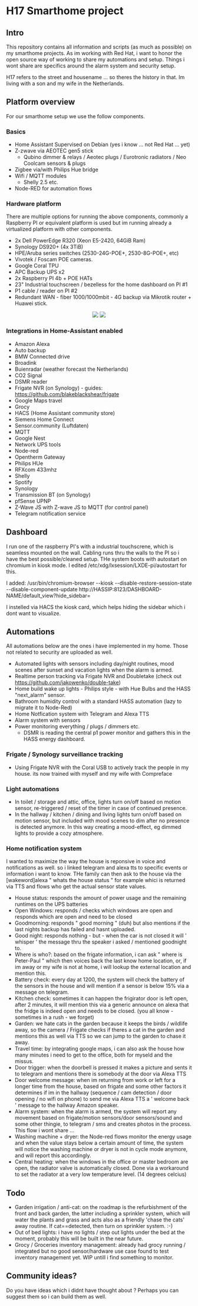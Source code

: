 # H17 Smarthome project

## Intro

This repository contains all information and scripts (as much as possible) on my smarthome projects. As im working with Red Hat, i want to honor the open source way of working to share my automations and setup. Things i wont share are specifics around the alarm system and security setup.

H17 refers to the street and housename ... so theres the history in that. Im living with a son and my wife in the Netherlands.

## Platform overview

For our smarthome setup we use the follow components.

### Basics

- Home Assistant Supervised on Debian (yes i know ... not Red Hat ... yet)
- Z-zwave via AEOTEC gen5 stick
  - Qubino dimmer & relays / Aeotec plugs / Eurotronic radiators / Neo Coolcam sensors & plugs
- Zigbee via/with Philips Hue bridge
- Wifi / MQTT modules
  - Shelly 2.5 etc.
- Node-RED for automation flows

### Hardware platform

There are multiple options for running the above components, commonly a Raspberry PI or equivalent platform is used but im running already a virtualized platform with other components.

- 2x Dell PowerEdge R320 (Xeon E5-2420, 64GiB Ram)
- Synology DS920+ (4x 3TiB)
- HPE/Aruba series switches (2530-24G-POE+, 2530-8G-POE+, etc)
- Vivotek / Foscam POE cameras.
- Google Coral TPU
- APC Backup UPS x2
- 2x Raspberry PI 4b + POE HATs
- 23" Industrial touchscreen / bezelless for the home dashboard on PI #1
- P1 cable / reader on PI #2
- Redundant WAN - fiber 1000/1000mbit - 4G backup via Mikrotik router + Huawei stick.

<p align="center">
  <img src="https://tweakers.net/i/0r6HpkIA0E4dJyqFy1RX9d0q4Ds=/x800/filters:strip_icc():strip_exif()/f/image/AIuuBZATDU5sVqqeE1d0l8iR.jpg?f=fotoalbum_large" />
  <img src="https://tweakers.net/i/BnynUxD0-xjVEEZ8QYtpUjkWuh8=/x800/filters:strip_icc():strip_exif()/f/image/MQInl94P9KkwBdvsHLK8Ryuj.jpg?f=fotoalbum_large" />
</p>

### Integrations in Home-Assistant enabled

- Amazon Alexa
- Auto backup 
- BMW Connected drive
- Broadink
- Buienradar (weather forecast the Netherlands)
- CO2 Signal
- DSMR reader
- Frigate NVR (on Synology) - guides: https://github.com/blakeblackshear/frigate 
- Google Maps travel
- Grocy
- HACS (Home Assistant community store)
- Siemens Home Connect
- Sensor.community (Luftdaten)
- MQTT
- Google Nest
- Network UPS tools
- Node-red
- Opentherm Gateway
- Philips HUe
- RFXcom 433mhz
- Shelly
- Spotify
- Synology
- Transmission BT (on Synology)
- pfSense UPNP
- Z-Wave JS with Z-wave JS to MQTT (for control panel)
- Telegram notification service

## Dashboard

I run one of the raspberry PI's with a industrial touchscrene, which is seamless mounted on the wall. Cabling runs thru the walls to the PI so i have the best possible/cleaned setup. THe system boots with autostart on chromium in kiosk mode. I edited /etc/xdg/lxsession/LXDE-pi/autostart for this.

I added: /usr/bin/chromium-browser --kiosk --disable-restore-session-state --disable-component-update http://HASSIP:8123/DASHBOARD-NAME/default_view?hide_sidebar=

I instelled via HACS the kiosk card, which helps hiding the sidebar which i dont want to visualize.

## Automations

All automations below are the ones i have implemented in my home. Those not related to security are uploaded as well.

- Automated lights with sensors including day/night routines, mood scenes after sunset and vacation lights when the alarm is armed.
- Realtime person tracking via Frigate NVR and Doubletake (check out https://github.com/jakowenko/double-take)
- Home build wake up lights - Philips style - with Hue Bulbs and the HASS "next_alarm" sensor.
- Bathroom humidity control with a standard HASS automation (lazy to migrate it to Node-Red)
- Home Notfication system with Telegram and Alexa TTS
- Alarm system with sensors
- Power monitoring everything / plugs / dimmers etc.
  - DSMR is reading the central p1 power monitor and gathers this in the HASS energy dashboard.

### Frigate / Synology surveillance tracking

- Using Frigate NVR with the Coral USB to actively track the people in my house. its now trained with myself and my wife with Compreface

### Light automations

- In toilet / storage and attic, office, lights turn on/off based on motion sensor, re-triggered / reset of the timer in case of continued presence.
- In the hallway / kitchen / dining and living lights turn on/off based on motion sensor, but included with mood scenes to dim after no presence is detected anymore. In this way creating a mood-effect, eg dimmed lights to provide a cozy atmosphere.

### Home notification system

I wanted to maximize the way the house is reponsive in voice and notifications as well. so i linked telegram and alexa tts to specific events or information i want to know. THe family can then ask to the house via the [wakeword]alexa " whats the house status "  for example whici is returned via TTS and flows who get the actual sensor state values.

- House status: responds the amount of power usage and the remaining runtimes on the UPS batteries
- Open Windows: responds / checks which windows are open and responds which are open and need to be closed
- Goodmorning: responds " good morning " (duh) but also mentions if the last nights backup has failed and hasnt uploaded.
- Good night: responds nothing - but - when the car is not closed it will ' whisper ' the message thru the speaker i asked / mentioned goodnight to.
- Where is who?: based on the frigate information, i can ask " where is Peter-Paul "  which then voices back the last know home location, or, if im away or my wife is not at home, i will lookup the external location and mention this.
- Battery check: every day at 1200, the system will check the battery of the sensors in the house and will mention if a sensor is below 15% via a message on telegram.
- Kitchen check: sometimes it can happen the frigirator door is left open, after 2 minutes, it will mention this via a generic announce on alexa that the fridge is indeed open and needs to be closed. (you all know - sometimes in a rush - we forget)
- Garden: we hate cats in the garden because it keeps the birds / wildlife away, so the camera / Frigate checks if theres a cat in the garden and mentions this as well via TTS so we can jump to the garden to chase it away.
- Travel time: by integrating google maps, i can also ask the house how many minutes i need to get to the office, both for myseld and the missus.
- Door trigger: when the doorbell is pressed it makes a picture and sents it to telegram and mentions there is somebody at the door via Alexa TTS
- Door welcome message: when im returning from work or left for a longer time from the house, based on frigate and some other factors it determines if im in the hallway (sequence / cam detection / door opening / no wifi on phone) to send me via Alexa TTS a ' welcome back ' message to the hallway Amazon speaker.
- Alarm system: when the alarm is armed, the system will report any movement based on frigate/motion sensors/door sensors/sound and some other thingie, to telegram / sms and creates photos in the process. This flow i wont share ...
- Washing machine + dryer: the Node-red flows monitor the energy usage and when the value stays below a certain amount of time, the system will notice the washing machine or dryer is not in cycle mode anymore, and will report this accordingly.
- Central heating: when the windows in the office or master bedroom are open, the radiator valve is automatically closed. Done via a workaround to set the radiator at a very low temperature level. (14 degrees celcius)

## Todo

- Garden irrigation / anti-cat: on the roadmap is the refurbishment of the front and back garden, the latter including a sprinkler system, which will water the plants and grass and acts also as a friendly 'chase the cats' away routine. If cat==detected, then turn on sprinkler system. :-)
- Out of bed lights: i have no lights / step out lights under the bed at the moment, probably this will be built in the near future.
- Grocy / Groceries inventory management: already had grocy running / integrated but no good sensor/hardware use case found to test inventory management yet. WIP untill i find something to monitor.

## Community ideas?

Do you have ideas which i didnt have thought about ? Perhaps you can suggest them so i can build them as well.
